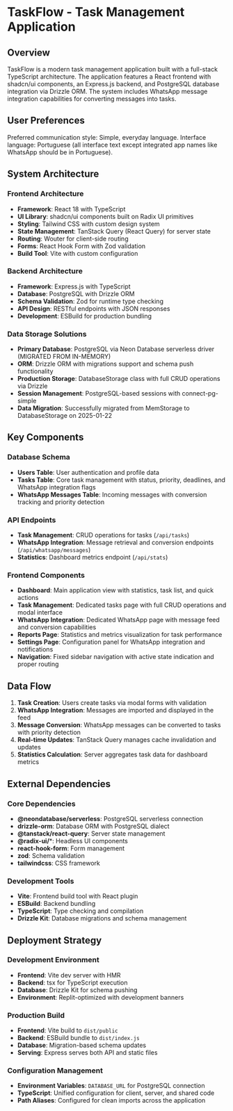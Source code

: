 # TaskFlow - Task Management Application

## Overview

TaskFlow is a modern task management application built with a full-stack TypeScript architecture. The application features a React frontend with shadcn/ui components, an Express.js backend, and PostgreSQL database integration via Drizzle ORM. The system includes WhatsApp message integration capabilities for converting messages into tasks.

## User Preferences

Preferred communication style: Simple, everyday language.
Interface language: Portuguese (all interface text except integrated app names like WhatsApp should be in Portuguese).

## System Architecture

### Frontend Architecture
- **Framework**: React 18 with TypeScript
- **UI Library**: shadcn/ui components built on Radix UI primitives
- **Styling**: Tailwind CSS with custom design system
- **State Management**: TanStack Query (React Query) for server state
- **Routing**: Wouter for client-side routing
- **Forms**: React Hook Form with Zod validation
- **Build Tool**: Vite with custom configuration

### Backend Architecture
- **Framework**: Express.js with TypeScript
- **Database**: PostgreSQL with Drizzle ORM
- **Schema Validation**: Zod for runtime type checking
- **API Design**: RESTful endpoints with JSON responses
- **Development**: ESBuild for production bundling

### Data Storage Solutions
- **Primary Database**: PostgreSQL via Neon Database serverless driver (MIGRATED FROM IN-MEMORY)
- **ORM**: Drizzle ORM with migrations support and schema push functionality
- **Production Storage**: DatabaseStorage class with full CRUD operations via Drizzle
- **Session Management**: PostgreSQL-based sessions with connect-pg-simple
- **Data Migration**: Successfully migrated from MemStorage to DatabaseStorage on 2025-01-22

## Key Components

### Database Schema
- **Users Table**: User authentication and profile data
- **Tasks Table**: Core task management with status, priority, deadlines, and WhatsApp integration flags
- **WhatsApp Messages Table**: Incoming messages with conversion tracking and priority detection

### API Endpoints
- **Task Management**: CRUD operations for tasks (`/api/tasks`)
- **WhatsApp Integration**: Message retrieval and conversion endpoints (`/api/whatsapp/messages`)
- **Statistics**: Dashboard metrics endpoint (`/api/stats`)

### Frontend Components
- **Dashboard**: Main application view with statistics, task list, and quick actions
- **Task Management**: Dedicated tasks page with full CRUD operations and modal interface
- **WhatsApp Integration**: Dedicated WhatsApp page with message feed and conversion capabilities
- **Reports Page**: Statistics and metrics visualization for task performance
- **Settings Page**: Configuration panel for WhatsApp integration and notifications
- **Navigation**: Fixed sidebar navigation with active state indication and proper routing

## Data Flow

1. **Task Creation**: Users create tasks via modal forms with validation
2. **WhatsApp Integration**: Messages are imported and displayed in the feed
3. **Message Conversion**: WhatsApp messages can be converted to tasks with priority detection
4. **Real-time Updates**: TanStack Query manages cache invalidation and updates
5. **Statistics Calculation**: Server aggregates task data for dashboard metrics

## External Dependencies

### Core Dependencies
- **@neondatabase/serverless**: PostgreSQL serverless connection
- **drizzle-orm**: Database ORM with PostgreSQL dialect
- **@tanstack/react-query**: Server state management
- **@radix-ui/***: Headless UI components
- **react-hook-form**: Form management
- **zod**: Schema validation
- **tailwindcss**: CSS framework

### Development Tools
- **Vite**: Frontend build tool with React plugin
- **ESBuild**: Backend bundling
- **TypeScript**: Type checking and compilation
- **Drizzle Kit**: Database migrations and schema management

## Deployment Strategy

### Development Environment
- **Frontend**: Vite dev server with HMR
- **Backend**: tsx for TypeScript execution
- **Database**: Drizzle Kit for schema pushing
- **Environment**: Replit-optimized with development banners

### Production Build
- **Frontend**: Vite build to `dist/public`
- **Backend**: ESBuild bundle to `dist/index.js`
- **Database**: Migration-based schema updates
- **Serving**: Express serves both API and static files

### Configuration Management
- **Environment Variables**: `DATABASE_URL` for PostgreSQL connection
- **TypeScript**: Unified configuration for client, server, and shared code
- **Path Aliases**: Configured for clean imports across the application